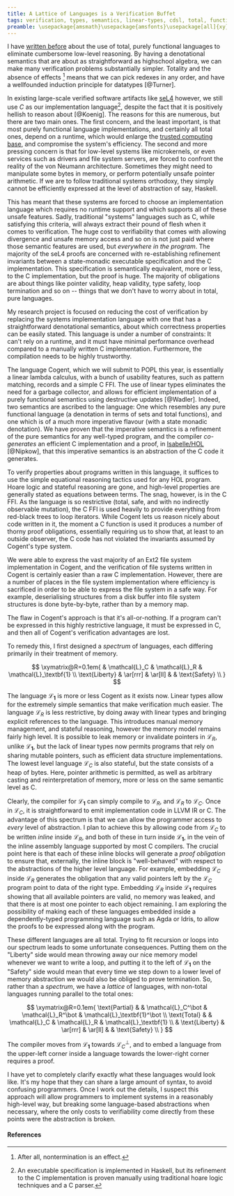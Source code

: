 ```yaml
---
title: A Lattice of Languages is a Verification Buffet
tags: verification, types, semantics, linear-types, cdsl, total, functional, edsls, reasoning
preamble: \usepackage{amsmath}\usepackage{amsfonts}\usepackage[all]{xy}\usepackage[usenames,dvipsnames,svgnames,table]{xcolor}\usepackage{stmaryrd}
---
```


I have [written before](http://liamoc.net/posts/2013-11-13-imperativereasoning.html) about the use of total, purely functional languages to eliminate cumbersome low-level reasoning. By having a denotational semantics that are about as straightforward as highschool algebra,
we can make many verification problems substantially simpler. Totality and the absence of effects [^1] means that we can pick redexes in any order, and have a wellfounded induction principle for datatypes [@Turner]. 

In existing large-scale verified software artifacts like [seL4](http://sel4.systems) however, we still use _C_ as our implementation language[^2], despite the fact that it is positively hellish to reason about [@Koenig]. The reasons
for this are numerous, but there are two main ones. The first concern, and the least important, is that most purely functional language implementations, and certainly all total ones, depend on a runtime, which would
enlarge the [trusted computing base](http://en.wikipedia.org/wiki/Trusted_computing_base), and compromise the system's efficiency. The second and more pressing concern is that for low-level systems like microkernels, or even services such as drivers and file system
servers, are forced to confront the reality of the von Neumann architecture. Sometimes they might need to manipulate some bytes in memory, or perform potentially unsafe pointer arithmetic. If we are to follow
traditional systems orthodoxy, they simply cannot be efficiently expressed at the level of abstraction of say, Haskell.

This has meant that these systems are forced to choose an implementation language which requires no runtime support and which supports all of these unsafe features. Sadly, traditional "systems" languages
such as C, while satisfying this criteria, will always extract their pound of flesh when it comes to verification. The huge cost to verifiability that comes with allowing divergence and unsafe memory access
and so on is not just paid where those semantic features are used, but _everywhere in the program_. The majority of the seL4 proofs are concerned with re-establishing refinement invariants between
a state-monadic executable specification and the C implementation. This specification is semantically equivalent, more or less, to the C implementation, but the proof is huge. The majority of obligations
are about things like pointer validity, heap validity, type safety, loop termination and so on -- things that we don't have to worry about in total, pure languages. 

My research project is focused on reducing the cost of verification by replacing the systems implementation language with one that has a straightforward denotational semantics, about which
correctness properties can be easily stated. This language is under a number of constraints: It can't rely on a runtime, and it must have minimal performance overhead compared to a manually
written C implementation. Furthermore, the compilation needs to be highly trustworthy.

The language Cogent, which we will submit to POPL this year, is essentially a linear lambda calculus, with a bunch of usability features, such as pattern matching, records and a simple C FFI. The use of linear types
eliminates the need for a garbage collector, and allows for efficient implementation of a purely functional semantics using destructive updates [@Wadler]. Indeed, two semantics are ascribed to
the language: One which resembles any pure functional language (a denotation in terms of sets and total functions), and one which is of a much more imperative flavour (with a state monadic denotation).
We have proven that the imperative semantics is a refinement of the pure semantics for any well-typed program, and the compiler _co-generates_ an efficient C implementation and a proof,
in [Isabelle/HOL](http://isabelle.in.tum.de) [@Nipkow], that this imperative semantics is an abstraction of the C code it generates. 

To verify properties about programs written in this language, it suffices to use the simple equational reasoning tactics used for any HOL program. Hoare logic and stateful reasoning are gone, and high-level
properties are generally stated as equations between terms. The snag, however, is in the C FFI. As the language is so restrictive (total, safe, and with no indirectly observable mutation), the C
FFI is used heavily to provide everything from red-black trees to loop iterators. While Cogent lets us reason nicely about code written in it, the moment a C function is used it produces a number
of thorny proof obligations, essentially requiring us to show that, at least to an outside observer, the C code has not violated the invariants assumed by Cogent's type system.

We were able to express the vast majority of an Ext2 file system implementation in Cogent, and the verification of file systems written in Cogent is certainly easier than a raw C implementation. However,
there are a number of places in the file system implementation where efficiency is sacrificed in order to be able to express the file system in a safe way. For example, deserialising structures
from a disk buffer into file system structures is done byte-by-byte, rather than by a memory map.

The flaw in Cogent's approach is that it's all-or-nothing. If a program can't be expressed in this highly restrictive language, it must be expressed in C, and then all of Cogent's verification advantages
are lost.

To remedy this, I first designed a _spectrum_ of languages, each differing primarily in their treatment of memory.

$$
\xymatrix@R=0.1em{
& \mathcal{L}_C & \mathcal{L}_R & \mathcal{L}_\textbf{1} \\
\text{Liberty} & \ar[rrr] & \ar[ll]  & & \text{Safety} \\
}
$$

The language $\mathcal{L}_\textbf{1}$ is more or less Cogent as it exists now. Linear types allow for the extremely simple semantics that make verification much easier. The language $\mathcal{L}_R$ is less
restrictive, by doing away with linear types and bringing explicit references to the language. This introduces manual memory management, and stateful reasoning, however the memory model remains fairly
high level. It is possible to leak memory or invalidate pointers in $\mathcal{L}_R$, unlike $\mathcal{L}_\textbf{1}$, but the lack of linear types now permits programs that rely on sharing mutable
pointers, such as efficient data structure implementations. The lowest level language $\mathcal{L}_C$ is also stateful, but the state consists of a heap of bytes. Here, pointer arithmetic is permitted,
as well as arbitrary casting and reinterpretation of memory, more or less on the same semantic level as C.

Clearly, the compiler for $\mathcal{L}_\textbf{1}$ can simply compile to $\mathcal{L}_R$, and $\mathcal{L}_R$ to $\mathcal{L}_C$. Once in $\mathcal{L}_C$, it is straightforward to emit implementation code
in LLVM IR or C. The advantage of this spectrum is that we can allow the programmer access to _every_ level of abstraction. I plan to achieve this by allowing code from $\mathcal{L}_C$ to be written _inline_
inside $\mathcal{L}_R$, and both of these in turn inside $\mathcal{L}_\textbf{1}$, in the vein of the inline assembly language supported by most C compilers. The crucial point here is that each of these
inline blocks will generate a _proof obligation_ to ensure that, externally, the inline block is "well-behaved" with respect to the abstractions of the higher level language. For example, embedding
$\mathcal{L}_C$ inside $\mathcal{L}_R$ generates the obligation that any valid pointers left by the $\mathcal{L}_C$ program point to data of the right type. Embedding $\mathcal{L}_R$ inside $\mathcal{L}_\textbf{1}$
requires showing that all available pointers are valid, no memory was leaked, and that there is at most one pointer to each object remaining. I am exploring the possibility of making each of these
languages embedded inside a dependently-typed programming language such as Agda or Idris, to allow the proofs to be expressed along with the program.

These different languages are all total. Trying to fit recursion or loops into our spectrum leads to some unfortunate consequences. Putting them on the "Liberty" side would mean throwing away our
nice memory model whenever we want to write a loop, and putting it to the left of $\mathcal{L}_\textbf{1}$ on the "Safety" side would mean that every time we step down to a lower level of memory
abstraction we would also be obliged to prove termination. So, rather than a _spectrum_, we have a _lattice_ of languages, with non-total languages running parallel to the total ones:

$$
\xymatrix@R=0.1em{
\text{Partial} & & \mathcal{L}_C^\bot & \mathcal{L}_R^\bot & \mathcal{L}_\textbf{1}^\bot \\
\text{Total} & & \mathcal{L}_C & \mathcal{L}_R & \mathcal{L}_\textbf{1} \\
& \text{Liberty} & \ar[rrr] & \ar[ll]  & & \text{Safety} \\
}
$$

The compiler moves from $\mathcal{L}_\textbf{1}$ towards $\mathcal{L}_C^\bot$, and to embed a language from the upper-left corner inside a language towards the lower-right corner requires a proof.

I have yet to completely clarify exactly what these languages would look like. It's my hope that they can share a large amount of syntax, to avoid confusing programmers. Once I work out the details,
I suspect this approach will allow programmers to implement systems in a reasonably high-level way, but breaking some language-based abstractions when necessary, where the only costs to verifiability
come directly from these points were the abstraction is broken. 


#### References


[^1]: After all, nontermination is an effect.
[^2]: An executable specification is implemented in Haskell, but its refinement to the C implementation is proven manually using traditional hoare logic techniques and a C parser.
